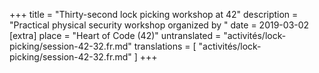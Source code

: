 +++
title = "Thirty-second lock picking workshop at 42"
description = "Practical physical security workshop organized by "
date = 2019-03-02
[extra]
place = "Heart of Code (42)"
untranslated = "activités/lock-picking/session-42-32.fr.md"
translations = [
    "activités/lock-picking/session-42-32.fr.md"
]
+++
